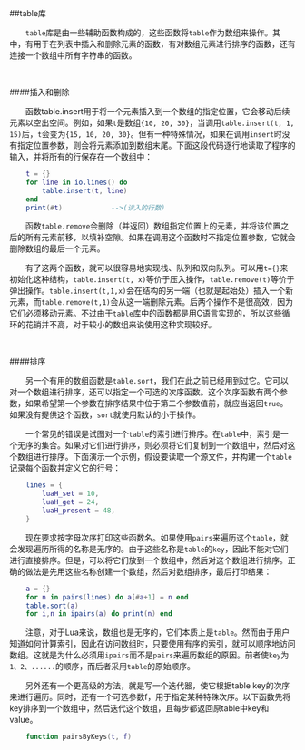 ##table库

&emsp;&emsp;`table`库是由一些辅助函数构成的，这些函数将`table`作为数组来操作。其中，有用于在列表中插入和删除元素的函数，有对数组元素进行排序的函数，还有连接一个数组中所有字符串的函数。

&emsp;&emsp;

####插入和删除

&emsp;&emsp;函数table.insert用于将一个元素插入到一个数组的指定位置，它会移动后续元素以空出空间。例如，如果`t`是数组`{10, 20, 30}`，当调用`table.insert(t, 1, 15)`后，`t`会变为`{15, 10, 20, 30}`。但有一种特殊情况，如果在调用`insert`时没有指定位置参数，则会将元素添加到数组末尾。下面这段代码逐行地读取了程序的输入，并将所有的行保存在一个数组中：

```lua
    t = {}
    for line in io.lines() do
        table.insert(t, line)
    end
    print(#t)            -->(读入的行数)
```

&emsp;&emsp;函数`table.remove`会删除（并返回）数组指定位置上的元素，并将该位置之后的所有元素前移，以填补空隙。如果在调用这个函数时不指定位置参数，它就会删除数组的最后一个元素。

&emsp;&emsp;有了这两个函数，就可以很容易地实现栈、队列和双向队列。可以用`t={}`来初始化这种结构，`table.insert(t, x)`等价于压入操作，`table.remove(t)`等价于弹出操作。`table.insert(t,1,x)`会在结构的另一端（也就是起始处）插入一个新元素，而`table.remove(t,1)`会从这一端删除元素。后两个操作不是很高效，因为它们必须移动元素。不过由于`table`库中的函数都是用C语言实现的，所以这些循环的花销并不高，对于较小的数组来说使用这种实现较好。

&emsp;&emsp;

####排序

&emsp;&emsp;另一个有用的数组函数是`table.sort`，我们在此之前已经用到过它。它可以对一个数组进行排序，还可以指定一个可选的次序函数。这个次序函数有两个参数，如果希望第一个参数在排序结果中位于第二个参数值前，就应当返回`true`。如果没有提供这个函数，`sort`就使用默认的小于操作。

&emsp;&emsp;一个常见的错误是试图对一个`table`的索引进行排序。在`table`中，索引是一个无序的集合。如果对它们进行排序，则必须将它们复制到一个数组中，然后对这个数组进行排序。下面演示一个示例，假设要读取一个源文件，并构建一个`table`记录每个函数并定义它的行号：

```lua
    lines = {
        luaH_set = 10,
        luaH_get = 24,
        luaH_present = 48,
    }
```

&emsp;&emsp;现在要求按字母次序打印这些函数名。如果使用`pairs`来遍历这个`table`，就会发现遍历所得的名称是无序的。由于这些名称是`table`的`key`，因此不能对它们进行直接排序。但是，可以将它们放到一个数组中，然后对这个数组进行排序。正确的做法是先用这些名称创建一个数组，然后对数组排序，最后打印结果：

```lua
    a = {}
    for n in pairs(lines) do a[#a+1] = n end
    table.sort(a)
    for i,n in ipairs(a) do print(n) end
```

&emsp;&emsp;注意，对于Lua来说，数组也是无序的，它们本质上是`table`。然而由于用户知道如何计算索引，因此在访问数组时，只要使用有序的索引，就可以顺序地访问数组。这就是为什么必须用`ipairs`而不是`pairs`来遍历数组的原因。前者使`key`为`1、2、......`的顺序，而后者采用`table`的原始顺序。

&emsp;&emsp;另外还有一个更高级的方法，就是写一个迭代器，使它根据table key的次序来进行遍历。同时，还有一个可选参数f，用于指定某种特殊次序。以下函数先将key排序到一个数组中，然后迭代这个数组，且每步都返回原table中key和value。

```lua
    function pairsByKeys(t, f)
```